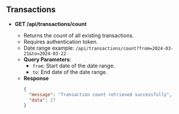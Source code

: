 ## Transactions

- **GET /api/transactions/count**

  - Returns the count of all existing transactions.
  - Requires authentication token.
  - Date range example: `/api/transactions/count?from=2024-03-21&to=2024-03-22`
  - **Query Parameters**:
    - `from`: Start date of the date range.
    - `to`: End date of the date range.
  - **Response**
    ```json
    {
      "message": "Transaction count retrieved successfully",
      "data": 27
    }
    ```
